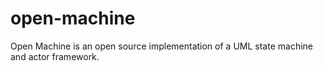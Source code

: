 # open-machine
Open Machine is an open source implementation of a UML state machine and actor framework.
